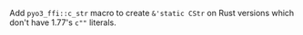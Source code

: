 Add `pyo3_ffi::c_str` macro to create `&'static CStr` on Rust versions which don't have 1.77's `c""` literals.
